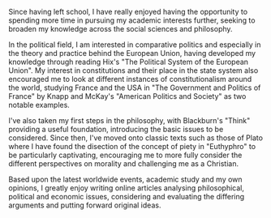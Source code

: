 Since having left school, I have really enjoyed having the opportunity to spending more time in pursuing my academic interests further, seeking to broaden my knowledge across the social sciences and philosophy.

In the political field, I am interested in comparative politics and especially in the theory and practice behind the European Union, having developed my knowledge through reading Hix's "The Political System of the European Union". My interest in constitutions and their place in the state system also encouraged me to look at different instances of constitutionalism around the world, studying France and the USA in "The Government and Politics of France" by Knapp and McKay's "American Politics and Society" as two notable examples.

I've also taken my first steps in the philosophy, with Blackburn's "Think" providing a useful foundation, introducing the basic issues to be considered. Since then, I've moved onto classic texts such as those of Plato where I have found the disection of the concept of piety in "Euthyphro" to be particularly captivating, encouraging me to more fully consider the different perspectives on morality and challenging me as a Christian.

Based upon the latest worldwide events, academic study and my own opinions, I greatly enjoy writing online articles analysing philosophical, political and economic issues, considering and evaluating the differing arguments and putting forward original ideas.